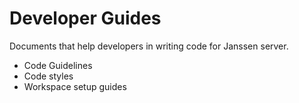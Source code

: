 # Developer Guides

Documents that help developers in writing code for Janssen server. 

- Code Guidelines
- Code styles
- Workspace setup guides
